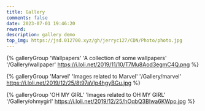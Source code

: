 ```yaml
---
title: Gallery
comments: false
date: 2023-07-01 19:46:20
reward:
description: gallery demo
top_img: https://jsd.012700.xyz/gh/jerryc127/CDN/Photo/photo.jpg
---
```


{% galleryGroup 'Wallpapers' 'A collection of some wallpapers' '/Gallery/wallpaper' https://i.loli.net/2019/11/10/T7Mu8Aod3egmC4Q.png %}

{% galleryGroup 'Marvel' 'Images related to Marvel' '/Gallery/marvel' https://i.loli.net/2019/12/25/8t97aVlp4hgyBGu.jpg %}

{% galleryGroup 'OH MY GIRL' 'Images related to OH MY GIRL' '/Gallery/ohmygirl' https://i.loli.net/2019/12/25/hOqbQ3BIwa6KWpo.jpg %}
